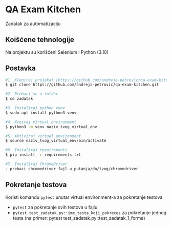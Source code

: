 # QA Exam Kitchen
Zadatak za automatizaciju

## Koišćene tehnologije
Na projektu su korišćeni Selenium i Python (3.10)

## Postavka

```sh
#1. Kloniraj projekat [https://github.com/andreja-petrovic/qa-exam-kitchen]
$ git clone https://github.com/andreja-petrovic/qa-exam-kitchen.git

#2. Prebaci se u folder
$ cd zadatak

#3. Instaliraj python venv
$ sudo apt install python3-venv

#4. Kreiraj virtual environment
$ python3 -m venv naziv_tvog_virtual_env

#5. Aktiviraj virtual environment
$ source naziv_tvog_virtual_env/bin/activate

#6. Instaliraj requirements
$ pip install -r requirements.txt

#7. Instaliraj ChromeDriver
- prebaci chromedriver fajl u putanja/do/tvog/chromedriver
```

## Pokretanje testova
Koristi komandu ```pytest``` unutar virtual environment-a za pokretanje testova
- ```pytest``` za pokretanje svih testova u fajlu
- ```pytest test_zadatak.py::ime_testa_koji_pokreces``` za pokretanje jednog testa (na primer: pytest test_zadatak.py::test_zadatak_1_forma) 

